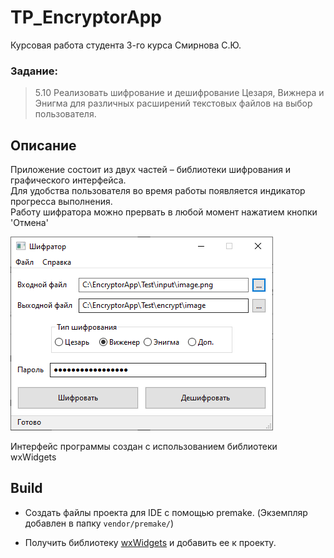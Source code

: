# TP_EncryptorApp
Курсовая работа студента 3-го курса Смирнова С.Ю.

### Задание:
> 5.10 Реализовать шифрование и дешифрование Цезаря, Вижнера и Энигма для различных расширений текстовых файлов на выбор пользователя.

## Описание
Приложение состоит из двух частей – библиотеки шифрования и графического интерфейса.    
Для удобства пользователя во время работы появляется индикатор прогресса выполнения.    
Работу шифратора можно прервать в любой момент нажатием кнопки 'Отмена'

![Интерфейс программы](./Resources/examples/main_window_done_state.png?raw=true "Интерфейс")

Интерфейс программы создан с использованием библиотеки wxWidgets

## Build
- Создать файлы проекта для IDE с помощью premake. (Экземпляр добавлен в папку ``` vendor/premake/ ```)

- Получить библиотеку [wxWidgets](https://www.wxwidgets.org/) и добавить ее к проекту.
